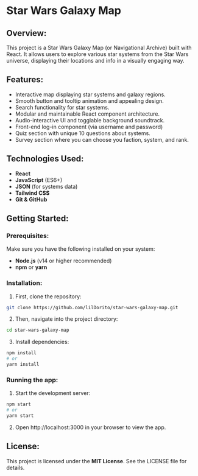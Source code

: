 # Star Wars Galaxy Map

## Overview:
This project is a Star Wars Galaxy Map (or Navigational Archive) built with React. It allows users to explore various star systems from the Star Wars universe, displaying their locations and info in a visually engaging way.

## Features:
- Interactive map displaying star systems and galaxy regions.
- Smooth button and tooltip animation and appealing design.
- Search functionality for star systems.
- Modular and maintainable React component architecture.
- Audio-interactive UI and togglable background soundtrack.
- Front-end log-in component (via username and password)
- Quiz section with unique 10 questions about systems.
- Survey section where you can choose you faction, system, and rank.

## Technologies Used:
- **React**
- **JavaScript** (ES6+)
- **JSON** (for systems data)
- **Tailwind CSS**
- **Git & GitHub**

## Getting Started:

### Prerequisites:
Make sure you have the following installed on your system:

- **Node.js** (v14 or higher recommended)
- **npm** or **yarn**

### Installation:
1. First, clone the repository:

```bash
git clone https://github.com/lilDorito/star-wars-galaxy-map.git
```

2. Then, navigate into the project directory:

```bash
cd star-wars-galaxy-map
```

3. Install dependencies:
```bash
npm install
# or
yarn install
```

### Running the app:

1. Start the development server:
```bash
npm start
# or
yarn start
```

2. Open http://localhost:3000 in your browser to view the app.

## License:
This project is licensed under the **MIT License**. See the LICENSE file for details.

